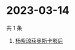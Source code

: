 # 2023-03-14

共 1 条

<!-- BEGIN -->
<!-- 最后更新时间 Tue Mar 14 2023 04:05:42 GMT+0800 (China Standard Time) -->

1. [杨紫琼获奥斯卡影后](https://www.zhihu.com/search?q=杨紫琼获奥斯卡影后)

<!-- END -->
